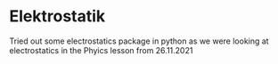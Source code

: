 # Elektrostatik
Tried out some electrostatics package in python as we were looking at electrostatics in the Phyics lesson
from 26.11.2021
